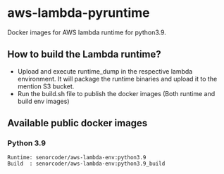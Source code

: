 # aws-lambda-pyruntime

Docker images for AWS lambda runtime for python3.9. 

## How to build the Lambda runtime?

* Upload and execute runtime_dump in the respective lambda environment. 
It will package the runtime binaries and upload it to the mention S3 bucket.
* Run the build.sh file to publish the docker images (Both runtime and build env images)

## Available public docker images

### Python 3.9
```
Runtime: senorcoder/aws-lambda-env:python3.9
Build  : senorcoder/aws-lambda-env:python3.9_build
```


